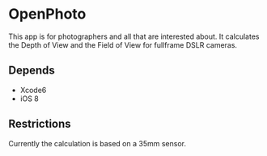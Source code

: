OpenPhoto
=========

This app is for photographers and all that are interested about. It calculates the Depth of View and the Field of View for fullframe DSLR cameras.

## Depends
 - Xcode6
 - iOS 8

## Restrictions
Currently the calculation is based on a 35mm sensor.
 

